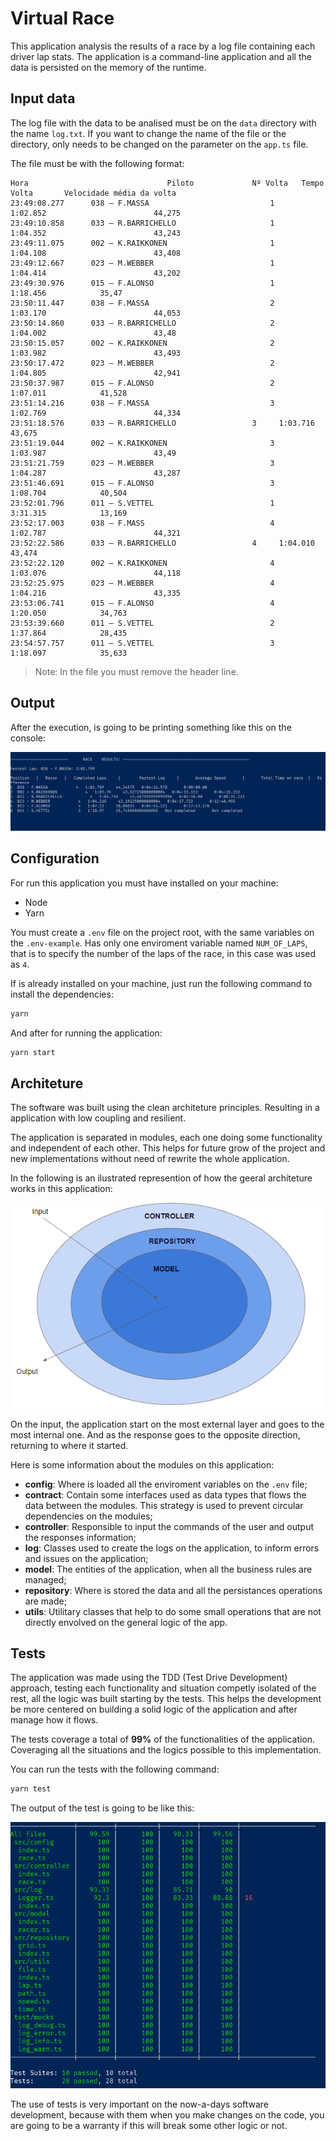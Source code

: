 # Virtual Race

This application analysis the results of a race by a log file containing each driver lap stats. 
The application is a command-line application and all the data is persisted on the memory of the runtime. 

## Input data

The log file with the data to be analised must be on the ```data``` directory with the name ```log.txt```. If you want to change the name of the file or the directory, only needs to be changed on the parameter on the ```app.ts``` file.

The file must be with the following format:

```text
Hora                               Piloto             Nº Volta   Tempo Volta       Velocidade média da volta
23:49:08.277      038 – F.MASSA                           1		1:02.852                        44,275
23:49:10.858      033 – R.BARRICHELLO                     1		1:04.352                        43,243
23:49:11.075      002 – K.RAIKKONEN                       1             1:04.108                        43,408
23:49:12.667      023 – M.WEBBER                          1		1:04.414                        43,202
23:49:30.976      015 – F.ALONSO                          1		1:18.456			35,47
23:50:11.447      038 – F.MASSA                           2		1:03.170                        44,053
23:50:14.860      033 – R.BARRICHELLO                     2		1:04.002                        43,48
23:50:15.057      002 – K.RAIKKONEN                       2             1:03.982                        43,493
23:50:17.472      023 – M.WEBBER                          2		1:04.805                        42,941
23:50:37.987      015 – F.ALONSO                          2		1:07.011			41,528
23:51:14.216      038 – F.MASSA                           3		1:02.769                        44,334
23:51:18.576      033 – R.BARRICHELLO		          3		1:03.716                        43,675
23:51:19.044      002 – K.RAIKKONEN                       3		1:03.987                        43,49
23:51:21.759      023 – M.WEBBER                          3		1:04.287                        43,287
23:51:46.691      015 – F.ALONSO                          3		1:08.704			40,504
23:52:01.796      011 – S.VETTEL                          1		3:31.315			13,169
23:52:17.003      038 – F.MASS                            4		1:02.787                        44,321
23:52:22.586      033 – R.BARRICHELLO		          4		1:04.010                        43,474
23:52:22.120      002 – K.RAIKKONEN                       4		1:03.076                        44,118
23:52:25.975      023 – M.WEBBER                          4		1:04.216                        43,335
23:53:06.741      015 – F.ALONSO                          4		1:20.050			34,763
23:53:39.660      011 – S.VETTEL                          2		1:37.864			28,435
23:54:57.757      011 – S.VETTEL                          3		1:18.097			35,633

```

>Note:
>In the file you must remove the header line.


## Output

After the execution, is going to be printing something like this on the console:

![Print](./images/output_on_console.png)


## Configuration

For run this application you must have installed on your machine:

* Node
* Yarn

You must create a ```.env``` file on the project root, with the same variables on the ```.env-example```.
Has only one enviroment variable named ```NUM_OF_LAPS```, that is to specify the number of the laps of the race, in this case was used as ```4```.

If is already installed on your machine, just run the following command to install the dependencies:

```bash
yarn
```

And after for running the application:

```bash
yarn start
```

## Architeture

The software was built using the clean architeture principles. Resulting in a application with low coupling and resilient. 

The application is separated in modules, each one doing some functionality and independent of each other. This helps for future grow of the project and new implementations without need of rewrite the whole application.

In the following is an ilustrated represention of how the geeral architeture works in this application:

![Architeture](./images/architeture.png)

On the input, the application start on the most external layer and goes to the most internal one. And as the response goes to the opposite direction, returning to where it started.

Here is some information about the modules on this application:

* <b>config</b>: Where is loaded all the enviroment variables on the ```.env``` file;
* <b>contract</b>: Contain some interfaces used as data types that flows the data between the modules. This strategy is used to prevent circular dependencies on the modules;
* <b>controller</b>: Responsible to input the commands of the user and output the responses information;
* <b>log</b>: Classes used to create the logs on the application, to inform errors and issues on the application;
* <b>model</b>: The entities of the application, when all the business rules are managed;
* <b>repository</b>: Where is stored the data and all the persistances operations are made;
* <b>utils</b>: Utilitary classes that help to do some small operations that are not directly envolved on the general logic of the app.

## Tests

The application was made using the TDD (Test Drive Development) approach, testing each functionality and situation competly isolated of the rest, all the logic was built starting by the tests. This helps the development be more centered on building a solid logic of the application and after manage how it flows.

The tests coverage a total of <b>99%</b> of the functionalities of the application. Coveraging all the situations and the logics possible to this implementation. 

You can run the tests with the following command:

```bash
yarn test
```

The output of the test is going to be like this:

![Tests](./images/tests.png)

The use of tests is very important on the now-a-days software development, because with them when you make changes on the code, you are going to be a warranty if this will break some other logic or not.


